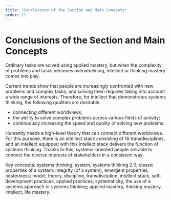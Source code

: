 ```yaml
---
title: "Conclusions of the Section and Main Concepts"
order: 11
---
```


# Conclusions of the Section and Main Concepts

Ordinary tasks are solved using applied mastery, but when the complexity of problems and tasks becomes overwhelming, intellect or thinking mastery comes into play.

Current trends show that people are increasingly confronted with new problems and complex tasks, and solving them requires taking into account a wide range of interests. Therefore, for intellect that demonstrates systems thinking, the following qualities are desirable:

* connecting different worldviews;
* the ability to solve complex problems across various fields of activity;
* continuously increasing the speed and quality of solving new problems.

Humanity needs a high-level theory that can connect different worldviews. For this purpose, there is an intellect stack consisting of 16 transdisciplines, and an intellect equipped with this intellect stack delivers the function of systems thinking. Thanks to this, systems-oriented people are able to connect the diverse interests of stakeholders in a consistent way.

Key concepts: systems thinking, system, systems thinking 2.0; classic properties of a system: integrity (of a system), emergent properties, nestedness; model, theory, discipline, transdiscipline; intellect stack, self-development practices, applied practices; systematicity, the use of a systems approach or systems thinking; applied mastery, thinking mastery, intellect, life mastery.